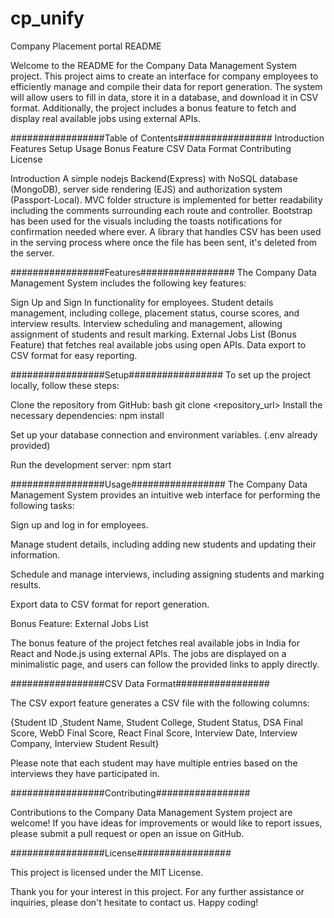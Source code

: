 # cp_unify
Company Placement portal README

Welcome to the README for the Company Data Management System project. This project aims to create an interface for company employees to efficiently manage and compile their data for report generation. The system will allow users to fill in data, store it in a database, and download it in CSV format. Additionally, the project includes a bonus feature to fetch and display real available jobs using external APIs.

#################Table of Contents#################
Introduction
Features
Setup
Usage
Bonus Feature
CSV Data Format
Contributing
License

Introduction
A simple nodejs Backend(Express) with NoSQL database (MongoDB), server side rendering (EJS) and authorization system (Passport-Local). MVC folder structure is implemented for better readability including the comments surrounding each route and controller. Bootstrap has been used for the visuals including the toasts notifications for confirmation needed where ever. A library that handles CSV has been used in the serving process where once the file has been sent, it's deleted from the server.

#################Features#################
The Company Data Management System includes the following key features:

Sign Up and Sign In functionality for employees.
Student details management, including college, placement status, course scores, and interview results.
Interview scheduling and management, allowing assignment of students and result marking.
External Jobs List (Bonus Feature) that fetches real available jobs using open APIs.
Data export to CSV format for easy reporting.

#################Setup#################
To set up the project locally, follow these steps:

Clone the repository from GitHub:
bash git clone <repository_url>
Install the necessary dependencies: npm install

Set up your database connection and environment variables. (.env already provided)

Run the development server: npm start

#################Usage#################
The Company Data Management System provides an intuitive web interface for performing the following tasks:

Sign up and log in for employees.

Manage student details, including adding new students and updating their information.

Schedule and manage interviews, including assigning students and marking results.

Export data to CSV format for report generation.

Bonus Feature: External Jobs List

The bonus feature of the project fetches real available jobs in India for React and Node.js using external APIs. The jobs are displayed on a minimalistic page, and users can follow the provided links to apply directly.

#################CSV Data Format#################

The CSV export feature generates a CSV file with the following columns:

{Student ID ,Student Name, Student College, Student Status, DSA Final Score, WebD Final Score, React Final Score, Interview Date, Interview Company, Interview Student Result}

Please note that each student may have multiple entries based on the interviews they have participated in.

#################Contributing#################

Contributions to the Company Data Management System project are welcome! If you have ideas for improvements or would like to report issues, please submit a pull request or open an issue on GitHub.

#################License#################

This project is licensed under the MIT License.


Thank you for your interest in this project. For any further assistance or inquiries, please don't hesitate to contact us. Happy coding!
